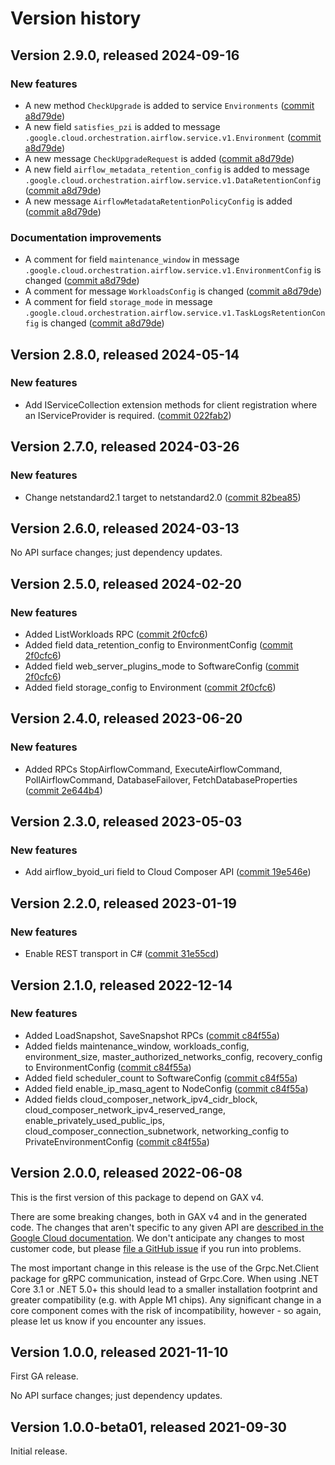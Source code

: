 # Version history

## Version 2.9.0, released 2024-09-16

### New features

- A new method `CheckUpgrade` is added to service `Environments` ([commit a8d79de](https://github.com/googleapis/google-cloud-dotnet/commit/a8d79de02811259f0014ac96c553da388b6b0cc8))
- A new field `satisfies_pzi` is added to message `.google.cloud.orchestration.airflow.service.v1.Environment` ([commit a8d79de](https://github.com/googleapis/google-cloud-dotnet/commit/a8d79de02811259f0014ac96c553da388b6b0cc8))
- A new message `CheckUpgradeRequest` is added ([commit a8d79de](https://github.com/googleapis/google-cloud-dotnet/commit/a8d79de02811259f0014ac96c553da388b6b0cc8))
- A new field `airflow_metadata_retention_config` is added to message `.google.cloud.orchestration.airflow.service.v1.DataRetentionConfig` ([commit a8d79de](https://github.com/googleapis/google-cloud-dotnet/commit/a8d79de02811259f0014ac96c553da388b6b0cc8))
- A new message `AirflowMetadataRetentionPolicyConfig` is added ([commit a8d79de](https://github.com/googleapis/google-cloud-dotnet/commit/a8d79de02811259f0014ac96c553da388b6b0cc8))

### Documentation improvements

- A comment for field `maintenance_window` in message `.google.cloud.orchestration.airflow.service.v1.EnvironmentConfig` is changed ([commit a8d79de](https://github.com/googleapis/google-cloud-dotnet/commit/a8d79de02811259f0014ac96c553da388b6b0cc8))
- A comment for message `WorkloadsConfig` is changed ([commit a8d79de](https://github.com/googleapis/google-cloud-dotnet/commit/a8d79de02811259f0014ac96c553da388b6b0cc8))
- A comment for field `storage_mode` in message `.google.cloud.orchestration.airflow.service.v1.TaskLogsRetentionConfig` is changed ([commit a8d79de](https://github.com/googleapis/google-cloud-dotnet/commit/a8d79de02811259f0014ac96c553da388b6b0cc8))

## Version 2.8.0, released 2024-05-14

### New features

- Add IServiceCollection extension methods for client registration where an IServiceProvider is required. ([commit 022fab2](https://github.com/googleapis/google-cloud-dotnet/commit/022fab203f28fb9c608972af7f8b83f571ae5694))

## Version 2.7.0, released 2024-03-26

### New features

- Change netstandard2.1 target to netstandard2.0 ([commit 82bea85](https://github.com/googleapis/google-cloud-dotnet/commit/82bea850661975b9750ac30753528cc9d2e05240))

## Version 2.6.0, released 2024-03-13

No API surface changes; just dependency updates.

## Version 2.5.0, released 2024-02-20

### New features

- Added ListWorkloads RPC ([commit 2f0cfc6](https://github.com/googleapis/google-cloud-dotnet/commit/2f0cfc682d783c0629519bda7c3706ff1c271ea0))
- Added field data_retention_config to EnvironmentConfig ([commit 2f0cfc6](https://github.com/googleapis/google-cloud-dotnet/commit/2f0cfc682d783c0629519bda7c3706ff1c271ea0))
- Added field web_server_plugins_mode to SoftwareConfig ([commit 2f0cfc6](https://github.com/googleapis/google-cloud-dotnet/commit/2f0cfc682d783c0629519bda7c3706ff1c271ea0))
- Added field storage_config to Environment ([commit 2f0cfc6](https://github.com/googleapis/google-cloud-dotnet/commit/2f0cfc682d783c0629519bda7c3706ff1c271ea0))

## Version 2.4.0, released 2023-06-20

### New features

- Added RPCs StopAirflowCommand, ExecuteAirflowCommand, PollAirflowCommand, DatabaseFailover, FetchDatabaseProperties ([commit 2e644b4](https://github.com/googleapis/google-cloud-dotnet/commit/2e644b42c98e20244cf95921f1ef074a4f469b42))

## Version 2.3.0, released 2023-05-03

### New features

- Add airflow_byoid_uri field to Cloud Composer API ([commit 19e546e](https://github.com/googleapis/google-cloud-dotnet/commit/19e546e093540a297e017b1f9bf1d9e6e4f1e8ec))

## Version 2.2.0, released 2023-01-19

### New features

- Enable REST transport in C# ([commit 31e55cd](https://github.com/googleapis/google-cloud-dotnet/commit/31e55cdbafe12bfae68e28a75a1b75ceb445684f))

## Version 2.1.0, released 2022-12-14

### New features

- Added LoadSnapshot, SaveSnapshot RPCs ([commit c84f55a](https://github.com/googleapis/google-cloud-dotnet/commit/c84f55a6901a487e1f9494ac73a7ce0dcaf9dfa4))
- Added fields maintenance_window, workloads_config, environment_size, master_authorized_networks_config, recovery_config to EnvironmentConfig ([commit c84f55a](https://github.com/googleapis/google-cloud-dotnet/commit/c84f55a6901a487e1f9494ac73a7ce0dcaf9dfa4))
- Added field scheduler_count to SoftwareConfig ([commit c84f55a](https://github.com/googleapis/google-cloud-dotnet/commit/c84f55a6901a487e1f9494ac73a7ce0dcaf9dfa4))
- Added field enable_ip_masq_agent to NodeConfig ([commit c84f55a](https://github.com/googleapis/google-cloud-dotnet/commit/c84f55a6901a487e1f9494ac73a7ce0dcaf9dfa4))
- Added fields cloud_composer_network_ipv4_cidr_block, cloud_composer_network_ipv4_reserved_range, enable_privately_used_public_ips, cloud_composer_connection_subnetwork, networking_config to PrivateEnvironmentConfig ([commit c84f55a](https://github.com/googleapis/google-cloud-dotnet/commit/c84f55a6901a487e1f9494ac73a7ce0dcaf9dfa4))

## Version 2.0.0, released 2022-06-08

This is the first version of this package to depend on GAX v4.

There are some breaking changes, both in GAX v4 and in the generated
code. The changes that aren't specific to any given API are [described in the Google Cloud
documentation](https://cloud.google.com/dotnet/docs/reference/help/breaking-gax4).
We don't anticipate any changes to most customer code, but please [file a
GitHub issue](https://github.com/googleapis/google-cloud-dotnet/issues/new/choose)
if you run into problems.

The most important change in this release is the use of the Grpc.Net.Client package
for gRPC communication, instead of Grpc.Core. When using .NET Core 3.1 or .NET 5.0+
this should lead to a smaller installation footprint and greater compatibility (e.g.
with Apple M1 chips). Any significant change in a core component comes with the risk
of incompatibility, however - so again, please let us know if you encounter any
issues.


## Version 1.0.0, released 2021-11-10

First GA release.

No API surface changes; just dependency updates.

## Version 1.0.0-beta01, released 2021-09-30

Initial release.
